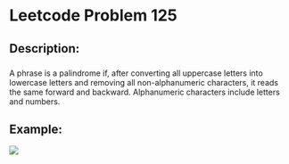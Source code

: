 # Leetcode Problem 125

## Description: 
### 
A phrase is a palindrome if, after converting all uppercase letters into lowercase 
letters and removing all non-alphanumeric characters, it reads the same forward and 
backward. Alphanumeric characters include letters and numbers.


## Example: 
<img src = "https://github.com/user-attachments/assets/2c002608-ff9a-46b7-9892-a31718a20a15">
